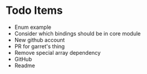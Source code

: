 # Todo Items
- Enum example
- Consider which bindings should be in core module
- New github account
- PR for garret's thing
- Remove special array dependency 
- GitHub
- Readme